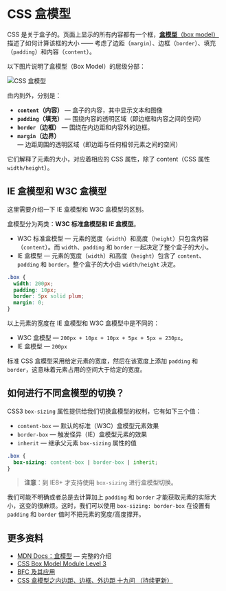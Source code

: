 # CSS 盒模型

CSS 是关于盒子的。页面上显示的所有内容都有一个框，[**盒模型**（box model）](https://developer.mozilla.org/zh-CN/docs/Learn/CSS/Building_blocks/The_box_model)描述了如何计算该框的大小 —— 考虑了边距（`margin`）、边框（`border`）、填充（`padding`）和内容（`content`）。

以下图片说明了盒模型（Box Model）的层级分部：

![CSS 盒模型](https://upload-images.jianshu.io/upload_images/18281896-1d9164962395e977.png?imageMogr2/auto-orient/strip%7CimageView2/2/w/1240)

由内到外，分别是：

- **`content`（内容）** — 盒子的内容，其中显示文本和图像
- **`padding`（填充）** — 围绕内容的透明区域（即边框和内容之间的空间）
- **`border`（边框）** — 围绕在内边距和内容外的边框。
- **`margin`（边界）** — 边距周围的透明区域（即边距与任何相邻元素之间的空间）

它们解释了元素的大小，对应着相应的 CSS 属性，除了 content（CSS 属性 `width/height`）。

## IE 盒模型和 W3C 盒模型

这里需要介绍一下 IE 盒模型和 W3C 盒模型的区别。

盒模型分为两类：**W3C 标准盒模型和 IE 盒模型**。

- W3C 标准盒模型 — 元素的宽度（`width`）和高度（`height`）只包含内容（`content`）。而 `width`、`padding` 和 `border` 一起决定了整个盒子的大小。
- IE 盒模型 — 元素的宽度（`width`）和高度（`height`）包含了 `content`、`padding` 和 `border`。整个盒子的大小由 `width/height` 决定。

```css
.box {
  width: 200px;
  padding: 10px;
  border: 5px solid plum;
  margin: 0;
}
```

以上元素的宽度在 IE 盒模型和 W3C 盒模型中是不同的：

- W3C 盒模型 — `200px + 10px + 10px + 5px + 5px = 230px`。
- IE 盒模型 — `200px`

标准 CSS 盒模型采用给定元素的宽度，然后在该宽度上添加 `padding` 和 `border`，这意味着元素占用的空间大于给定的宽度。

## 如何进行不同盒模型的切换？

CSS3 `box-sizing` 属性提供给我们切换盒模型的权利，它有如下三个值：

- `content-box` — 默认的标准（W3C）盒模型元素效果
- `border-box` — 触发怪异（IE）盒模型元素的效果
- `inherit` — 继承父元素 `box-sizing` 属性的值

```css
.box {
  box-sizing: content-box | border-box | inherit;
}
```

> **注意**：到 IE8+ 才支持使用 `box-sizing` 进行盒模型切换。

我们可能不明确或者总是去计算加上 `padding` 和 `border` 才能获取元素的实际大小，这变的很麻烦。这时，我们可以使用 `box-sizing: border-box` 在设置有 `padding` 和 `border` 值时不把元素的宽度/高度撑开。

## 更多资料

- [MDN Docs：盒模型](https://developer.mozilla.org/zh-CN/docs/Learn/CSS/Building_blocks/The_box_model) — 完整的介绍
- [CSS Box Model Module Level 3](https://www.w3.org/TR/css-box-3/)
- [BFC 及其应用](https://github.com/lio-zero/blog/blob/main/CSS/BFC%20%E5%8F%8A%E5%85%B6%E5%BA%94%E7%94%A8.md)
- [CSS 盒模型之内边距、边框、外边距 十九问 （持续更新）](https://juejin.cn/post/6880111680153059341)

